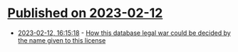 # [Published on 2023-02-12](index.md)

* [2023-02-12, 16:15:18](https://news.ycombinator.com/item?id=34763955) - [How this database legal war could be decided by the name given to this license](https://www.theregister.com/2023/02/12/software_freedom_conservancy_fights_agplv3/)
